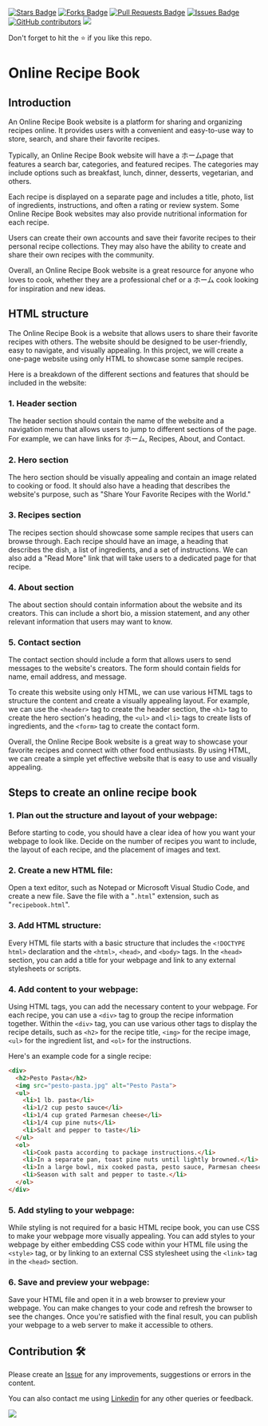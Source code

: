 <a href="https://github.com/drshahizan/learn-php/stargazers"><img src="https://img.shields.io/github/stars/drshahizan/learn-php" alt="Stars Badge"/></a>
<a href="https://github.com/drshahizan/learn-php/network/members"><img src="https://img.shields.io/github/forks/drshahizan/learn-php" alt="Forks Badge"/></a>
<a href="https://github.com/drshahizan/learn-php/pulls"><img src="https://img.shields.io/github/issues-pr/drshahizan/learn-php" alt="Pull Requests Badge"/></a>
<a href="https://github.com/drshahizan/learn-php/issues"><img src="https://img.shields.io/github/issues/drshahizan/learn-php" alt="Issues Badge"/></a>
<a href="https://github.com/drshahizan/learn-php/graphs/contributors"><img alt="GitHub contributors" src="https://img.shields.io/github/contributors/drshahizan/learn-php?color=2b9348"></a>
![](https://visitor-badge.glitch.me/badge?page_id=drshahizan/learn-php)

Don't forget to hit the :star: if you like this repo.

# Online Recipe Book

## Introduction
An Online Recipe Book website is a platform for sharing and organizing recipes online. It provides users with a convenient and easy-to-use way to store, search, and share their favorite recipes.

Typically, an Online Recipe Book website will have a ホームpage that features a search bar, categories, and featured recipes. The categories may include options such as breakfast, lunch, dinner, desserts, vegetarian, and others.

Each recipe is displayed on a separate page and includes a title, photo, list of ingredients, instructions, and often a rating or review system. Some Online Recipe Book websites may also provide nutritional information for each recipe.

Users can create their own accounts and save their favorite recipes to their personal recipe collections. They may also have the ability to create and share their own recipes with the community.

Overall, an Online Recipe Book website is a great resource for anyone who loves to cook, whether they are a professional chef or a ホーム cook looking for inspiration and new ideas.

## HTML structure
The Online Recipe Book is a website that allows users to share their favorite recipes with others. The website should be designed to be user-friendly, easy to navigate, and visually appealing. In this project, we will create a one-page website using only HTML to showcase some sample recipes.

Here is a breakdown of the different sections and features that should be included in the website:

### 1. Header section
The header section should contain the name of the website and a navigation menu that allows users to jump to different sections of the page. For example, we can have links for ホーム, Recipes, About, and Contact.

### 2. Hero section
The hero section should be visually appealing and contain an image related to cooking or food. It should also have a heading that describes the website's purpose, such as "Share Your Favorite Recipes with the World."

### 3. Recipes section
The recipes section should showcase some sample recipes that users can browse through. Each recipe should have an image, a heading that describes the dish, a list of ingredients, and a set of instructions. We can also add a "Read More" link that will take users to a dedicated page for that recipe.

### 4. About section
The about section should contain information about the website and its creators. This can include a short bio, a mission statement, and any other relevant information that users may want to know.

### 5. Contact section
The contact section should include a form that allows users to send messages to the website's creators. The form should contain fields for name, email address, and message.


To create this website using only HTML, we can use various HTML tags to structure the content and create a visually appealing layout. For example, we can use the `<header>` tag to create the header section, the `<h1>` tag to create the hero section's heading, the `<ul>` and `<li>` tags to create lists of ingredients, and the `<form>` tag to create the contact form.

Overall, the Online Recipe Book website is a great way to showcase your favorite recipes and connect with other food enthusiasts. By using HTML, we can create a simple yet effective website that is easy to use and visually appealing.

## Steps to create an online recipe book

### 1. Plan out the structure and layout of your webpage:
Before starting to code, you should have a clear idea of how you want your webpage to look like. Decide on the number of recipes you want to include, the layout of each recipe, and the placement of images and text.

### 2. Create a new HTML file:
Open a text editor, such as Notepad or Microsoft Visual Studio Code, and create a new file. Save the file with a "`.html`" extension, such as "`recipebook.html`".

### 3. Add HTML structure:
Every HTML file starts with a basic structure that includes the `<!DOCTYPE html>` declaration and the `<html>`, `<head>`, and `<body>` tags. In the `<head>` section, you can add a title for your webpage and link to any external stylesheets or scripts.

### 4. Add content to your webpage:
Using HTML tags, you can add the necessary content to your webpage. For each recipe, you can use a `<div>` tag to group the recipe information together. Within the `<div>` tag, you can use various other tags to display the recipe details, such as `<h2>` for the recipe title, `<img>` for the recipe image, `<ul>` for the ingredient list, and `<ol>` for the instructions.

Here's an example code for a single recipe:

```html
<div>
  <h2>Pesto Pasta</h2>
  <img src="pesto-pasta.jpg" alt="Pesto Pasta">
  <ul>
    <li>1 lb. pasta</li>
    <li>1/2 cup pesto sauce</li>
    <li>1/4 cup grated Parmesan cheese</li>
    <li>1/4 cup pine nuts</li>
    <li>Salt and pepper to taste</li>
  </ul>
  <ol>
    <li>Cook pasta according to package instructions.</li>
    <li>In a separate pan, toast pine nuts until lightly browned.</li>
    <li>In a large bowl, mix cooked pasta, pesto sauce, Parmesan cheese, and toasted pine nuts.</li>
    <li>Season with salt and pepper to taste.</li>
  </ol>
</div>
```
  
### 5. Add styling to your webpage:
While styling is not required for a basic HTML recipe book, you can use CSS to make your webpage more visually appealing. You can add styles to your webpage by either embedding CSS code within your HTML file using the `<style>` tag, or by linking to an external CSS stylesheet using the `<link>` tag in the `<head>` section.

### 6. Save and preview your webpage:
Save your HTML file and open it in a web browser to preview your webpage. You can make changes to your code and refresh the browser to see the changes. Once you're satisfied with the final result, you can publish your webpage to a web server to make it accessible to others.

## Contribution 🛠️
Please create an [Issue](https://github.com/drshahizan/learn-php/issues) for any improvements, suggestions or errors in the content.

You can also contact me using [Linkedin](https://www.linkedin.com/in/drshahizan/) for any other queries or feedback.

![](https://komarev.com/ghpvc/?username=drshahizan&label=Views&color=0e75b6&style=flat)
